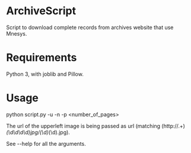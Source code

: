 # ArchiveScript
Script to download complete records from archives website that use Mnesys.

# Requirements
Python 3, with joblib and Pillow.

# Usage
python script.py -u <url> -n <name> -p <number_of_pages>

The url of the upperleft image is being passed as url (matching (http:\/\/.+)_(\d\d\d\d)_jpg_\/(\d)_(\d).jpg).

See --help for all the arguments.
